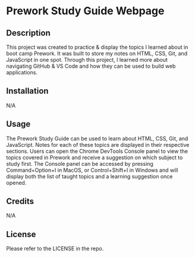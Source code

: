 # Prework Study Guide Webpage

## Description

This project was created to practice & display the topics I learned about in boot camp Prework. It was built to store my notes on HTML, CSS, Git, and JavaScript in one spot. Through this project, I learned more about navigating GitHub & VS Code and how they can be used to build web applications.

## Installation
N/A

## Usage

The Prework Study Guide can be used to learn about HTML, CSS, Git, and JavaScript. Notes for each of these topics are displayed in their respective sections. Users can open the Chrome DevTools Console panel to view the topics covered in Prework and receive a suggestion on which subject to study first. The Console panel can be accessed by pressing Command+Option+I in MacOS, or Control+Shift+I in Windows and will display both the list of taught topics and a learning suggestion once opened.

## Credits

N/A

## License
Please refer to the LICENSE in the repo.